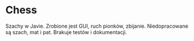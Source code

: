 # Chess
Szachy w Javie. Zrobione jest GUI, ruch pionków, zbijanie. Niedopracowane są szach, mat i pat. Brakuje testów i dokumentacji.
